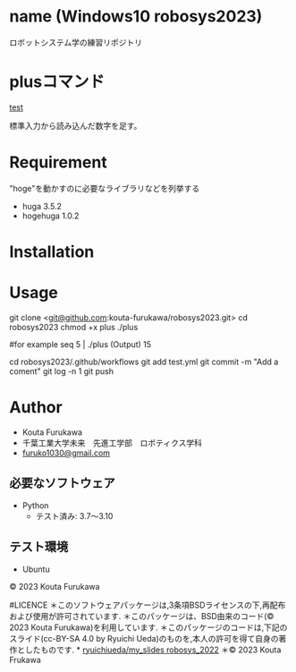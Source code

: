 # name (Windows10 robosys2023)
ロボットシステム学の練習リポジトリ


# plusコマンド
[test](https://github.com/koutafurukawa/robosys2023/actions/workflows/test.yml/badge.svg)

標準入力から読み込んだ数字を足す。

# Requirement
 
"hoge"を動かすのに必要なライブラリなどを列挙する
 
* huga 3.5.2
* hogehuga 1.0.2


# Installation
 

# Usage
git clone <git@github.com:kouta-furukawa/robosys2023.git>
cd robosys2023
chmod +x plus
./plus

#for example
seq 5 | ./plus 
(Output) 15

cd robosys2023/.github/workflows
git add test.yml
git commit -m "Add a coment"
git log -n 1
git push


# Author
* Kouta Furukawa
* 千葉工業大学未来　先進工学部　ロボティクス学科
* furuko1030@gmail.com



## 必要なソフトウェア
* Python
  * テスト済み: 3.7〜3.10

## テスト環境
* Ubuntu

© 2023 Kouta Furukawa

#LICENCE
＊このソフトウェアパッケージは,3条項BSDライセンスの下,再配布および使用が許可されています.
＊このパッケージは、BSD由来のコード(©　2023 Kouta Furukawa)を利用しています.
＊このパッケージのコードは,下記のスライド(cc-BY-SA 4.0 by Ryuichi Ueda)のものを,本人の許可を得て自身の著作としたものです.
    * [ryuichiueda/my_slides robosys_2022](https://github.com/ryuichiueda/my_slides/tree/master/robosys2022)
＊© 2023 Kouta Frukawa 
